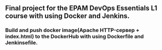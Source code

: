 ## Final project for the EPAM DevOps Essentials L1 course with using Docker and Jenkins.

### Build and push docker image(Apache HTTP-сервер + index.html) to the DockerHub with using Dockerfile and Jenkinsefile.